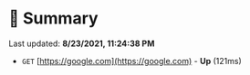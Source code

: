 # 📖 Summary
Last updated: **8/23/2021, 11:24:38 PM**

- `GET` [https://google.com](https://google.com) - **Up** (121ms)
